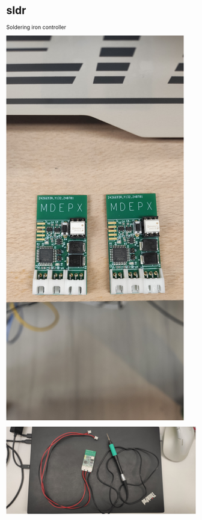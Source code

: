 # sldr
Soldering iron controller

![alt text](https://raw.githubusercontent.com/mdepx/sldr/main/images/sldr.jpg)

![alt text](https://raw.githubusercontent.com/mdepx/sldr/main/images/iron.jpg)
